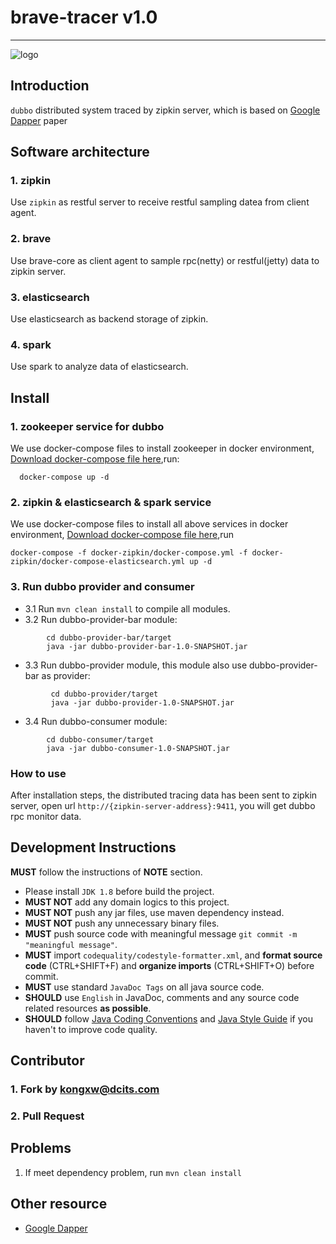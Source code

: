 # brave-tracer v1.0

-------------------
![logo](http://dcits.com/statics/images/dcits/logo.png)

## Introduction
 `dubbo` distributed system traced by zipkin server, which is based on [Google Dapper](http://research.google.com/pubs/pub36356.html) paper

## Software architecture

### 1. zipkin
  Use `zipkin` as restful server to receive restful sampling datea from client agent.
### 2. brave
  Use brave-core as client agent to sample rpc(netty) or restful(jetty) data to zipkin server.
### 3. elasticsearch
  Use elasticsearch as backend storage of zipkin.
### 4. spark
  Use spark to analyze data of elasticsearch.


## Install

### 1. zookeeper service for dubbo
  We use docker-compose files  to install zookeeper in docker environment, [Download docker-compose file here](https://gitee.com/kswapd/docker-devops.git),run:
  ```
    docker-compose up -d
  ```
### 2. zipkin & elasticsearch & spark service

  We use docker-compose files  to install all above services in docker environment, [Download docker-compose file here](https://gitee.com/kswapd/docker-devops.git),run

  ```
  docker-compose -f docker-zipkin/docker-compose.yml -f docker-zipkin/docker-compose-elasticsearch.yml up -d
  ```

### 3. Run dubbo provider and consumer


  * 3.1  Run `mvn clean install` to compile all modules.
  * 3.2  Run dubbo-provider-bar module:

```
        cd dubbo-provider-bar/target
        java -jar dubbo-provider-bar-1.0-SNAPSHOT.jar
```

  * 3.3 Run dubbo-provider module, this module also use dubbo-provider-bar as provider:

```
         cd dubbo-provider/target
         java -jar dubbo-provider-1.0-SNAPSHOT.jar
```

  * 3.4 Run dubbo-consumer module:

```
        cd dubbo-consumer/target
        java -jar dubbo-consumer-1.0-SNAPSHOT.jar
```

### How to use

  After installation steps,  the distributed tracing data has been sent to zipkin server, open url `http://{zipkin-server-address}:9411`,
you will get dubbo rpc monitor data.


## Development Instructions
**MUST** follow the instructions of **NOTE** section.
* Please install `JDK 1.8` before build the project.
* **MUST NOT** add any domain logics to this project.
* **MUST NOT** push any jar files, use maven dependency instead.
* **MUST NOT** push any unnecessary binary files.
* **MUST** push source code with meaningful message `git commit -m "meaningful message"`.
* **MUST** import `codequality/codestyle-formatter.xml`, and **format source code** (CTRL+SHIFT+F) and **organize imports** (CTRL+SHIFT+O) before commit.
* **MUST** use standard `JavaDoc Tags` on all java source code.
* **SHOULD** use `English` in JavaDoc, comments and any source code related resources **as possible**.
* **SHOULD** follow [Java Coding Conventions](http://www.oracle.com/technetwork/java/codeconventions-150003.pdf) and [Java Style Guide](https://google.github.io/styleguide/javaguide.html) if you haven't to improve code quality.


## Contributor

### 1. Fork by kongxw@dcits.com
### 2. Pull Request



## Problems
 1. If meet dependency problem, run `mvn clean install`


## Other resource

* [Google Dapper](http://research.google.com/pubs/pub36356.html)
